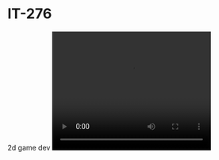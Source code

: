 # IT-276
2d game dev
<video width="320" height="240" controls>
  <source type="video/mp4" src="https://github.com/mwagg22/IT-276/blob/master/2d/gf2d%202020-03-27%2013-40-22.mp4">
</video>
